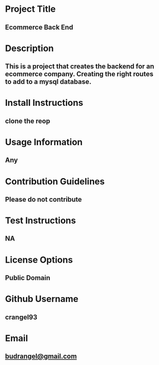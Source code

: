 # Project Title 

## Ecommerce Back End

# Description

## This is a project that creates the backend for an ecommerce company. Creating the right routes to add to a mysql database.

# Install Instructions

## clone the reop

# Usage Information

## Any

# Contribution Guidelines

## Please do not contribute

# Test Instructions

## NA

# License Options 

## Public Domain

# Github Username 

## crangel93

# Email 

## budrangel@gmail.com
